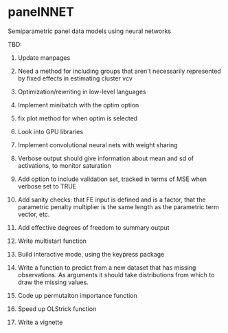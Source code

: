 # panelNNET
Semiparametric panel data models using neural networks

TBD:

1.  Update manpages

2.  Need a method for including groups that aren't necessarily represented by fixed effects in estimating cluster vcv

3.  Optimization/rewriting in low-level languages

4.  Implement minibatch with the optim option

5.  fix plot method for when optim is selected

6.  Look into GPU libraries

7.  Implement convolutional neural nets with weight sharing

8.  Verbose output should give information about mean and sd of activations, to monitor saturation

9.  Add option to include validation set, tracked in terms of MSE when verbose set to TRUE

10.  Add sanity checks:  that FE input is defined and is a factor, that the parametric penalty multiplier is the same length as the parametric term vector, etc.

11.  Add effective degrees of freedom to summary output

12.  Write multistart function

13.  Build interactive mode, using the keypress package

14.  Write a function to predict from a new dataset that has missing observations.  As arguments it should take distributions from which to draw the missing values.

15.  Code up permutaiton importance function

16.  Speed up OLStrick function

17.  Write a vignette

